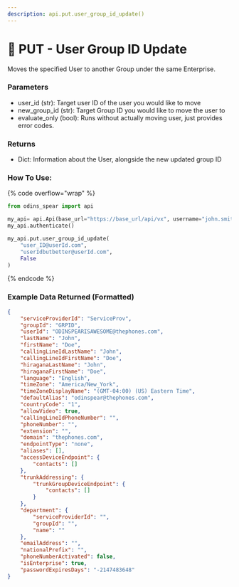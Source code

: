 ```yaml
---
description: api.put.user_group_id_update()
---
```

# 🤝 PUT - User Group ID Update

Moves the specified User to another Group under the same Enterprise.

### Parameters&#x20;

* user\_id (str): Target user ID of the user you would like to move
* new\_group\_id (str): Target Group ID you would like to move the user to
* evaluate\_only (bool): Runs without actually moving user, just provides error codes.

### Returns

* Dict: Information about the User, alongside the new updated group ID

### How To Use:

{% code overflow="wrap" %}
```python
from odins_spear import api

my_api= api.Api(base_url="https://base_url/api/vx", username="john.smith", password="ODIN_INSTANCE_1")
my_api.authenticate()

my_api.put.user_group_id_update(
    "user_ID@userId.com",
    "userIdbutbetter@userId.com",
    False
)
```
{% endcode %}

### Example Data Returned (Formatted)

```json
{
    "serviceProviderId": "ServiceProv",
    "groupId": "GRPID",
    "userId": "ODINSPEARISAWESOME@thephones.com",
    "lastName": "John",
    "firstName": "Doe",
    "callingLineIdLastName": "John",
    "callingLineIdFirstName": "Doe",
    "hiraganaLastName": "John",
    "hiraganaFirstName": "Doe",
    "language": "English",
    "timeZone": "America/New_York",
    "timeZoneDisplayName": "(GMT-04:00) (US) Eastern Time",
    "defaultAlias": "odinspear@thephones.com",
    "countryCode": "1",
    "allowVideo": true,
    "callingLineIdPhoneNumber": "",
    "phoneNumber": "",
    "extension": "",
    "domain": "thephones.com",
    "endpointType": "none",
    "aliases": [],
    "accessDeviceEndpoint": {
        "contacts": []
    },
    "trunkAddressing": {
        "trunkGroupDeviceEndpoint": {
            "contacts": []
        }
    },
    "department": {
        "serviceProviderId": "",
        "groupId": "",
        "name": ""
    },
    "emailAddress": "",
    "nationalPrefix": "",
    "phoneNumberActivated": false,
    "isEnterprise": true,
    "passwordExpiresDays": "-2147483648"
}
```